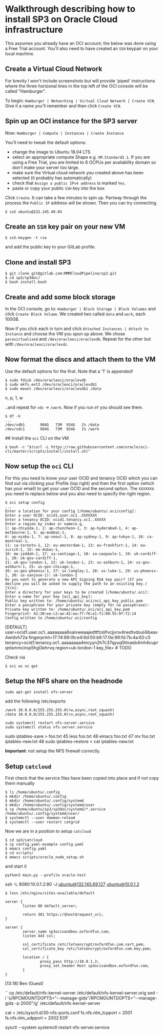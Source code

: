 # Walkthrough describing how to install SP3 on Oracle Cloud infrastructure

This assumes you already have an OCI account; the below was done using a Free Trial account. You'll also need to have created an `SSH` keypair on your local machine.

## Create a Virtual Cloud Network

For brevity I won't include screenshots but will provide 'piped' instructions where the three horizonal lines in the top left of the OCI console will be called "Hamburger".

To begin: `Hamburger | Networking | Virtual Cloud Network | Create VCN`. Give it a name you'll remember and then click `Create VCN`.

## Spin up an OCI instance for the SP3 server

Now: `Hamburger | Compute | Instances | Create Instance`

You'll need to tweak the default options:
* change the image to Ubuntu 18.04 LTS
* select an appropriate compute Shape e.g. `VM.Standard2.1`. If you are using a Free Trial, you are limited to 6 OCPUs per availability domain so don't make your server too large.
* make sure the Virtual cloud network you created above has been selected (it probably has automatically)
* check that `Assign a public IPv4 address` is marked `Yes`.
* paste or copy your public `SSH` key into the box

Click `Create`. It can take a few minutes to spin up. Partway through the process the `Public IP` address will be shown. Then you can try connecting.

`$ ssh ubuntu@132.145.40.84`

## Create an `SSH` key pair on your new VM

`$ ssh-keygen -t rsa`

and add the public key to your GitLab profile.

## Clone and install SP3

```
$ git clone git@gitlab.com:MMMCloudPipeline/sp3.git
$ cd sp3/sp3doc/
$ bash install.bash
```

## Create and add some block storage

In the OCI console, go to: `Hamburger | Block Storage | Block Volumes` and click `Create Block Volume`. We created two called `data` and `work`, each 100GB.

Now if you click each in turn and click `Attached Instances | Attach to Instance` and choose the VM you spun up above. We chose `paravirtualised` and `/dev/oracleoci/oraclevdb`. Repeat for the other but with `/dev/oracleoci/oraclevdc`.

## Now format the discs and attach them to the VM

Use the default options for the first. Note that a '1' is appended!

```
$ sudo fdisk /dev/oracleoci/oraclevdb
$ sudo mkfs.ext3 /dev/oracleoci/oraclevdb1
$ sudo mount /dev/oracleoci/oraclevdb1 /data
```

n, p, 1, w

..and repeat for `vdc` -> `/work`. Now if you run `df` you should see them.

```
$ df -h
...
/dev/sdb1       984G   73M  934G   1% /data
/dev/sdc1       984G   73M  934G   1% /work
```

## Install the `oci` CLI on the VM

```
$ bash -c "$(curl -L https://raw.githubusercontent.com/oracle/oci-cli/master/scripts/install/install.sh)"
```

## Now setup the `oci` CLI

For this you need to know your user OCID and tenancy OCID which you can find out via clicking your Profile (top right) and then the first option (which has your email) to get your user OCID and the second option. The `XXXXXX`s you need to replace below and you also need to specify the right region.

```
$ oci setup config
...
Enter a location for your config [/home/ubuntu/.oci/config]:
Enter a user OCID: ocid1.user.oc1..XXXXXXX
Enter a tenancy OCID: ocid1.tenancy.oc1..XXXXX
Enter a region by index or name(e.g.
1: ap-chiyoda-1, 2: ap-chuncheon-1, 3: ap-hyderabad-1, 4: ap-melbourne-1, 5: ap-mumbai-1,
6: ap-osaka-1, 7: ap-seoul-1, 8: ap-sydney-1, 9: ap-tokyo-1, 10: ca-montreal-1,
11: ca-toronto-1, 12: eu-amsterdam-1, 13: eu-frankfurt-1, 14: eu-zurich-1, 15: me-dubai-1,
16: me-jeddah-1, 17: sa-santiago-1, 18: sa-saopaulo-1, 19: uk-cardiff-1, 20: uk-gov-cardiff-1,
21: uk-gov-london-1, 22: uk-london-1, 23: us-ashburn-1, 24: us-gov-ashburn-1, 25: us-gov-chicago-1,
26: us-gov-phoenix-1, 27: us-langley-1, 28: us-luke-1, 29: us-phoenix-1, 30: us-sanjose-1): uk-london-1
Do you want to generate a new API Signing RSA key pair? (If you decline you will be asked to supply the path to an existing key.) [Y/n]:
Enter a directory for your keys to be created [/home/ubuntu/.oci]:
Enter a name for your key [oci_api_key]:
Public key written to: /home/ubuntu/.oci/oci_api_key_public.pem
Enter a passphrase for your private key (empty for no passphrase):
Private key written to: /home/ubuntu/.oci/oci_api_key.pem
Fingerprint: 42:30:ee:c2:ae:42:ea:f7:f6:e1:f1:09:55:9f:f2:14
Config written to /home/ubuntu/.oci/config
```

[DEFAULT]
user=ocid1.user.oc1..aaaaaaaa6oaivweaajedttfzslifvcjjvnx4rwdtvdoul4ibeav4wldvh72a
fingerprint=17:74:89:0b:e4:6d:50:b6:17:0e:99:fd:7b:4a:62:c5
tenancy=ocid1.tenancy.oc1..aaaaaaaa4mcyyn2h7c37qyuq5ttoaeb4mh4cuprqnlsmmcirop5hgl3ehrvq
region=uk-london-1
key_file=<path to your private keyfile> # TODO

Check via

```
$ oci os ns get
```

## Setup the NFS share on the headnode

```
sudo apt-get install nfs-server
```

add the following /etc/exports
```
/work 10.0.0.0/255.255.255.0(rw,async,root_squash)
/data 10.0.0.0/255.255.255.0(ro,async,root_squash)
```

```
sudo systemctl restart nfs-server.service
sudo systemctl status nfs-server.service
```

sudo iptables-save > foo.txt
   45  less foo.txt
   46  emacs foo.txt
   47  mv foo.txt iptables-new.txt
   48  sudo iptables-restore < cat iptables-new.txt

**Important**: not setup the NFS firewall correctly.

## Setup `catcloud`

First check that the service files have been copied into place and if not copy them manually

```
$ ls /home/ubuntu/.config
$ mkdir /home/ubuntu/.config
$ mkdir /home/ubuntu/.config/systemd
$ mkdir /home/ubuntu/.config/systemd/user
$ cp /home/ubuntu/sp3/sp3doc/systemd/*.service /home/ubuntu/.config/systemd/user/
$ systemctl --user daemon-reload
$ systemctl --user restart catgrid
```

Now we are in a position to setup `catcloud`

```
$ cd sp3/catcloud
$ cp config.yaml-example config.yaml
$ emacs config.yaml
$ cd scripts/
$ emacs scripts/oracle_node_setup.sh
```

and start it

```
python3 main.py --profile oracle-test
```

ssh -L 8080:10.0.1.2:80 -J ubuntu@132.145.69.127 ubuntu@10.0.1.2


```
$ less /etc/nginx/sites-available/default

server {
        listen 80 default_server;

        return 301 https://$host$request_uri;
}

server {
        server_name sp3ocisandbox.oxfordfun.com;
        listen 443 ssl;

        ssl_certificate /etc/letsencrypt/oxfordfun.com.cert.pem;
        ssl_certificate_key /etc/letsencrypt/oxfordfun.com.key.pem;

        location / {
                proxy_pass http://10.0.1.2;
                proxy_set_header Host sp3ocisandbox.oxfordfun.com;
        }
}
```

[13:18] Ben (Guest)

``
cp /etc/default/nfs-kernel-server /etc/default/nfs-kernel-server.orig
sed -i 's/RPCMOUNTDOPTS="--manage-gids"/RPCMOUNTDOPTS="--manage-gids -p 2000"/g' /etc/default/nfs-kernel-server

cat <<EOF > /etc/sysctl.d/30-nfs-ports.conf
fs.nfs.nlm_tcpport = 2001
fs.nfs.nlm_udpport = 2002
EOF

sysctl --system
systemctl restart nfs-server.service
